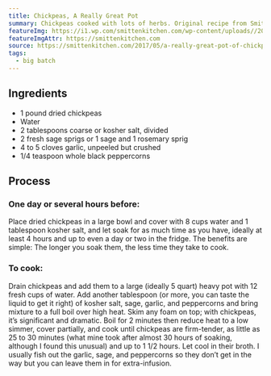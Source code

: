 ```yaml
---
title: Chickpeas, A Really Great Pot
summary: Chickpeas cooked with lots of herbs. Original recipe from Smitten Kitchen.
featureImg: https://i1.wp.com/smittenkitchen.com/wp-content/uploads//2017/05/a-really-great-pot-of-chickpeas.jpg
featureImgAttr: https://smittenkitchen.com
source: https://smittenkitchen.com/2017/05/a-really-great-pot-of-chickpeas/
tags:
  - big batch
---
```


## Ingredients

- 1 pound dried chickpeas
- Water
- 2 tablespoons coarse or kosher salt, divided
- 2 fresh sage sprigs or 1 sage and 1 rosemary sprig
- 4 to 5 cloves garlic, unpeeled but crushed
- 1/4 teaspoon whole black peppercorns

## Process

### One day or several hours before:

Place dried chickpeas in a large bowl and cover with 8 cups water and 1 tablespoon kosher salt, and let soak for as much time as you have, ideally at least 4 hours and up to even a day or two in the fridge. The benefits are simple: The longer you soak them, the less time they take to cook.

### To cook:

Drain chickpeas and add them to a large (ideally 5 quart) heavy pot with 12 fresh cups of water. Add another tablespoon (or more, you can taste the liquid to get it right) of kosher salt, sage, garlic, and peppercorns and bring mixture to a full boil over high heat. Skim any foam on top; with chickpeas, it’s significant and dramatic. Boil for 2 minutes then reduce heat to a low simmer, cover partially, and cook until chickpeas are firm-tender, as little as 25 to 30 minutes (what mine took after almost 30 hours of soaking, although I found this unusual) and up to 1 1/2 hours. Let cool in their broth. I usually fish out the garlic, sage, and peppercorns so they don’t get in the way but you can leave them in for extra-infusion.

